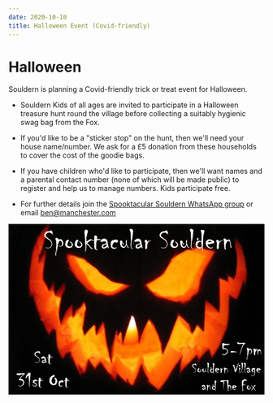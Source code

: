 ```yaml
---
date: 2020-10-10
title: Halloween Event (Covid-friendly)
---
```


# Halloween


Souldern is planning a Covid-friendly trick or treat event for Halloween.

 * Souldern Kids of all ages are invited to participate in a Halloween treasure hunt
round the village before collecting a suitably hygienic swag bag from the Fox.

* If you'd like to be a "sticker stop" on the hunt, then we'll need your
house name/number. We ask for a £5 donation from these households to
cover the cost of the goodie bags.

* If you have children who'd like to participate, then we'll want names
and a parental contact number (none of which will be made public) to
register and help us to manage numbers. Kids participate free.

* For further details join the
[Spooktacular Souldern WhatsApp group](https://chat.whatsapp.com/LMzCdwBcE7B23uj1cgtLSJ)
or email [ben@manchester.com](mailto:ben@manchester.com)


![souldernhalloween](halloween2020.jpg)


